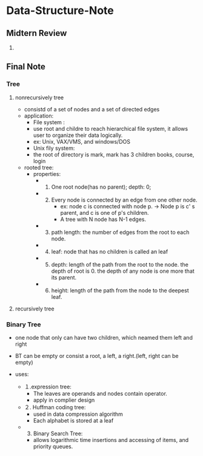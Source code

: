 # Data-Structure-Note

## Midtern Review

1. 

## Final Note

### Tree
1. nonrecursively tree
   * consistd of a set of nodes and a set of directed edges
   * application: 
     * File system : 
     * use root and childre to reach hierarchical file system, it allows user to organize their data logically.
     * ex: Unix, VAX/VMS, and windows/DOS
     * Unix fily system:
     * the root of directory is mark, mark has 3 children books, course, login
   * rooted tree:
     * properties:
        * 1. One root node(has no parent); depth: 0;
        * 2. Every node is connected by an edge from one other node. 
             * ex: node c is connected with node p. -> Node p is c' s parent, and c is one of p's children.
             * A tree with N node has N-1 edges.
        * 3. path length: the number of edges from the root to each node. 
        * 4. leaf: node that has no children is called an leaf
        * 5. depth: length of the path from the root to the node. the depth of root is 0. the depth of any node is one more that its parent.
        * 6. height: length of the path from the node to the deepest leaf.
        
2. recursively tree

### Binary Tree
*  one node that only can have two children, which neamed them left and right
*  BT can be empty or consist a root, a left, a right.(left, right can be empty)


* uses:  
  * １.expression tree:　
    * The leaves are operands and nodes contain operator. 
    * apply in complier design
  * ２. Huffman coding tree:
    * used in data compression algorithm
    * Each alphabet is stored at a leaf
  * 3. Binary Search Tree: 
    * allows logarithmic time insertions and accessing of items, and priority queues.  



